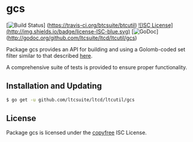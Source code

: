gcs
==========

[![Build Status](http://img.shields.io/travis/btcsuite/ltcutil.svg)]
(https://travis-ci.org/btcsuite/btcutil) [![ISC License]
(http://img.shields.io/badge/license-ISC-blue.svg)](http://copyfree.org)
[![GoDoc](https://godoc.org/github.com/ltcsuite/ltcd/ltcutil/gcs?status.png)]
(http://godoc.org/github.com/ltcsuite/ltcd/ltcutil/gcs)

Package gcs provides an API for building and using a Golomb-coded set filter
similar to that described [here](http://giovanni.bajo.it/post/47119962313/golomb-coded-sets-smaller-than-bloom-filters).

A comprehensive suite of tests is provided to ensure proper functionality.

## Installation and Updating

```bash
$ go get -u github.com/ltcsuite/ltcd/ltcutil/gcs
```

## License

Package gcs is licensed under the [copyfree](http://copyfree.org) ISC
License.
